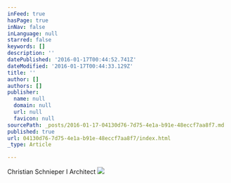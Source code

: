 ```yaml
---
inFeed: true
hasPage: true
inNav: false
inLanguage: null
starred: false
keywords: []
description: ''
datePublished: '2016-01-17T00:44:52.741Z'
dateModified: '2016-01-17T00:44:33.129Z'
title: ''
author: []
authors: []
publisher:
  name: null
  domain: null
  url: null
  favicon: null
sourcePath: _posts/2016-01-17-04130d76-7d75-4e1a-b91e-48eccf7aa8f7.md
published: true
url: 04130d76-7d75-4e1a-b91e-48eccf7aa8f7/index.html
_type: Article

---
```

Christian Schnieper I Architect
![](https://the-grid-user-content.s3-us-west-2.amazonaws.com/f23770b9-b367-4281-afe5-5e70355d1b67.JPG)